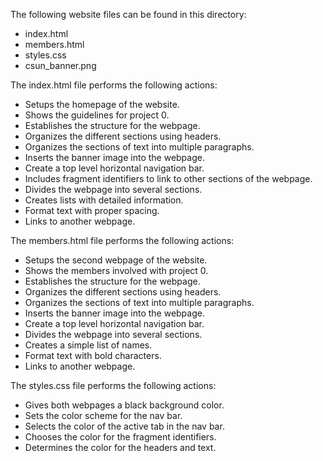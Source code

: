 The following website files can be found in this directory: 
* index.html 
* members.html 
* styles.css 
* csun_banner.png

The index.html file performs the following actions:
- Setups the homepage of the website.
- Shows the guidelines for project 0.
- Establishes the structure for the webpage. 
- Organizes the different sections using headers. 
- Organizes the sections of text into multiple paragraphs. 
- Inserts the banner image into the webpage. 
- Create a top level horizontal navigation bar. 
- Includes fragment identifiers to link to other sections of the webpage. 
- Divides the webpage into several sections. 
- Creates lists with detailed information.
- Format text with proper spacing. 
- Links to another webpage. 

The members.html file performs the following actions: 
- Setups the second webpage of the website.
- Shows the members involved with project 0.
- Establishes the structure for the webpage. 
- Organizes the different sections using headers. 
- Organizes the sections of text into multiple paragraphs. 
- Inserts the banner image into the webpage. 
- Create a top level horizontal navigation bar.  
- Divides the webpage into several sections. 
- Creates a simple list of names. 
- Format text with bold characters. 
- Links to another webpage. 

The styles.css file performs the following actions: 
- Gives both webpages a black background color. 
- Sets the color scheme for the nav bar. 
- Selects the color of the active tab in the nav bar. 
- Chooses the color for the fragment identifiers. 
- Determines the color for the headers and text. 

